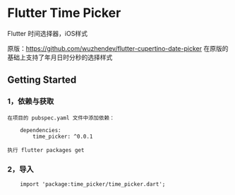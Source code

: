 # Flutter Time Picker

Flutter 时间选择器，iOS样式

原版：https://github.com/wuzhendev/flutter-cupertino-date-picker
在原版的基础上支持了年月日时分秒的选择样式



## Getting Started

### 1，依赖与获取
    在项目的 pubspec.yaml 文件中添加依赖：
```
    dependencies:
        time_picker: ^0.0.1
```

    执行 flutter packages get

### 2，导入
```
    import 'package:time_picker/time_picker.dart';
```
